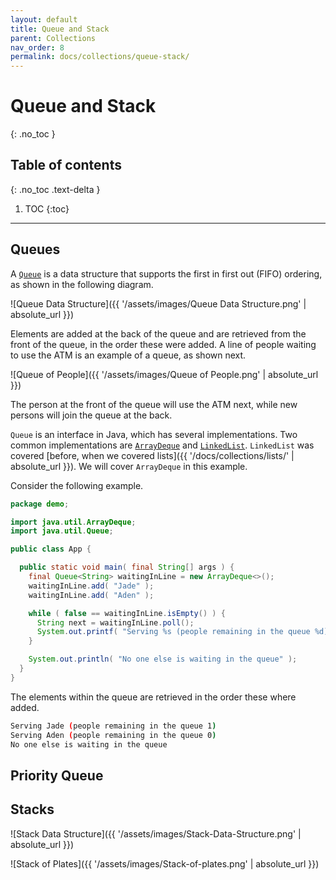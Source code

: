 ```yaml
---
layout: default
title: Queue and Stack
parent: Collections
nav_order: 8
permalink: docs/collections/queue-stack/
---
```


# Queue and Stack
{: .no_toc }

## Table of contents
{: .no_toc .text-delta }

1. TOC
{:toc}

---

## Queues

A [`Queue`](https://docs.oracle.com/en/java/javase/14/docs/api/java.base/java/util/Queue.html) is a data structure that supports the first in first out (FIFO) ordering, as shown in the following diagram.

![Queue Data Structure]({{ '/assets/images/Queue Data Structure.png' | absolute_url }})

Elements are added at the back of the queue and are retrieved from the front of the queue, in the order these were added.  A line of people waiting to use the ATM is an example of a queue, as shown next.

![Queue of People]({{ '/assets/images/Queue of People.png' | absolute_url }})

The person at the front of the queue will use the ATM next, while new persons will join the queue at the back.

`Queue` is an interface in Java, which has several implementations.  Two common implementations are [`ArrayDeque`](https://docs.oracle.com/en/java/javase/14/docs/api/java.base/java/util/ArrayDeque.html) and [`LinkedList`](https://docs.oracle.com/en/java/javase/14/docs/api/java.base/java/util/LinkedList.html).  `LinkedList` was covered [before, when we covered lists]({{ '/docs/collections/lists/' | absolute_url }}).  We will cover `ArrayDeque` in this example.

Consider the following example.

```java
package demo;

import java.util.ArrayDeque;
import java.util.Queue;

public class App {

  public static void main( final String[] args ) {
    final Queue<String> waitingInLine = new ArrayDeque<>();
    waitingInLine.add( "Jade" );
    waitingInLine.add( "Aden" );

    while ( false == waitingInLine.isEmpty() ) {
      String next = waitingInLine.poll();
      System.out.printf( "Serving %s (people remaining in the queue %d)%n", next, waitingInLine.size() );
    }

    System.out.println( "No one else is waiting in the queue" );
  }
}
```

The elements within the queue are retrieved in the order these where added.

```bash
Serving Jade (people remaining in the queue 1)
Serving Aden (people remaining in the queue 0)
No one else is waiting in the queue
```

## Priority Queue

## Stacks

![Stack Data Structure]({{ '/assets/images/Stack-Data-Structure.png' | absolute_url }})

![Stack of Plates]({{ '/assets/images/Stack-of-plates.png' | absolute_url }})
